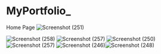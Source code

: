 ﻿# MyPortfolio_
Home Page
![Screenshot (251)](https://github.com/user-attachments/assets/1c9447c9-113b-43ba-a523-9b8cd4034b6f)

![Screenshot (258)](https://github.com/user-attachments/assets/14489560-b923-4d70-be7d-b27832491c11)
![Screenshot (257)](https://github.com/user-attachments/assets/dd1ae8d2-63f8-40c6-909f-34e7d3246e20)
![Screenshot (250)](https://github.com/user-attachments/assets/67b9d3a5-35db-4ce0-b276-d965b33a7065)
![Screenshot (257)](https://github.com/user-attachments/assets/e82de5fb-fccb-45a4-a89c-e9fe1ba757ee)
![Screenshot (246)](https://github.com/user-attachments/assets/799cc8c0-1d3c-46d2-9a79-76ff2aea7926)![Screenshot (248)](https://github.com/user-attachments/assets/8662e0d3-dcd8-453f-9f18-094e7c833a29)

